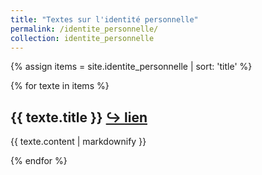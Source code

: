 ```yaml
---
title: "Textes sur l'identité personnelle"
permalink: /identite_personnelle/
collection: identite_personnelle
---
```


{% assign items = site.identite_personnelle | sort: 'title' %}

{% for texte in items %}
  <h2>{{ texte.title }} <a href="https://eyssette.github.io/dossiers{{- texte.url -}}">↪ lien</a></h2>
  <p>{{ texte.content | markdownify }}</p>
{% endfor %}
